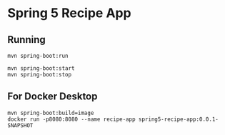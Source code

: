# Spring 5 Recipe App

## Running
```
mvn spring-boot:run

mvn spring-boot:start
mvn spring-boot:stop
```

## For Docker Desktop
```
mvn spring-boot:build=image
docker run -p8080:8080 --name recipe-app spring5-recipe-app:0.0.1-SNAPSHOT
```
